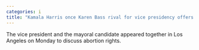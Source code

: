 ```yaml
---
categories: i
title: "Kamala Harris once Karen Bass rival for vice presidency offers support in mayors race"
---
```

The vice president and the mayoral candidate appeared together in Los Angeles on Monday to discuss abortion rights.